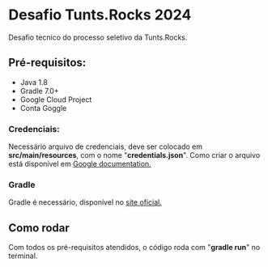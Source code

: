 # Desafio Tunts.Rocks 2024

Desafio tecnico do processo seletivo da Tunts.Rocks.

## Pré-requisitos:
* Java 1.8
* Gradle 7.0+
* Google Cloud Project
* Conta Goggle

### Credenciais:
Necessário arquivo de credenciais, deve ser colocado em **src/main/resources**, com o nome "**credentials.json**".
Como criar o arquivo está disponível em [Google documentation.](https://developers.google.com/sheets/api/quickstart/java#authorize_credentials_for_a_desktop_application)

### Gradle
Gradle é necessário, disponível no [site oficial.](https://gradle.org/install/)

## Como rodar
Com todos os pré-requisitos atendidos, o código roda com "**gradle run**" no terminal.